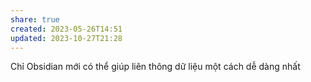 ```yaml
---
share: true
created: 2023-05-26T14:51
updated: 2023-10-27T21:28
---
```

Chỉ Obsidian mới có thể giúp liên thông dữ liệu một cách dễ dàng nhất
